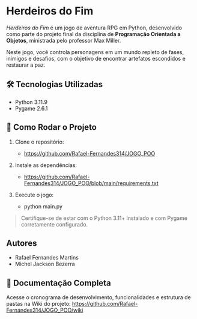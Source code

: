 # Herdeiros do Fim

*Herdeiros do Fim* é um jogo de aventura RPG em Python, desenvolvido como parte do projeto final da disciplina de **Programação Orientada a Objetos**, ministrada pelo professor Max Miller.

Neste jogo, você controla personagens em um mundo repleto de fases, inimigos e desafios, com o objetivo de encontrar artefatos escondidos e restaurar a paz.

## 🛠 Tecnologias Utilizadas

- Python 3.11.9
- Pygame 2.6.1

## 🚀 Como Rodar o Projeto

1. Clone o repositório:

   * https://github.com/Rafael-Fernandes314/JOGO_POO

2. Instale as dependências:

   * https://github.com/Rafael-Fernandes314/JOGO_POO/blob/main/requirements.txt

3. Execute o jogo:

   * python main.py

> Certifique-se de estar com o Python 3.11+ instalado e com Pygame corretamente configurado.

## Autores

- Rafael Fernandes Martins
- Michel Jackson Bezerra

## 📄 Documentação Completa

Acesse o cronograma de desenvolvimento, funcionalidades e estrutura de pastas na Wiki do projeto: https://github.com/Rafael-Fernandes314/JOGO_POO/wiki
